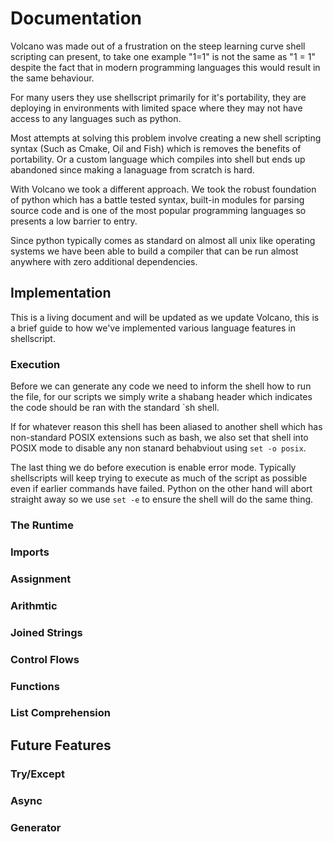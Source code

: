 # Documentation

Volcano was made out of a frustration on the steep learning curve shell scripting can present,
to take one example "1=1" is not the same as "1 = 1" despite the fact that in modern programming
languages this would result in the same behaviour.

For many users they use shellscript primarily for it's portability, they are deploying in 
environments with limited space where they may not have access to any languages such as python.

Most attempts at solving this problem involve creating a new shell scripting syntax (Such as Cmake, 
Oil and Fish) which is removes the benefits of portability. Or a custom language which compiles
into shell but ends up abandoned since making a lanaguage from scratch is hard.

With Volcano we took a different approach. We took the robust foundation of python which has a battle tested syntax, built-in modules for parsing source code and is one of the most popular
programming languages so presents a low barrier to entry. 

Since python typically comes as standard on almost all unix like  operating systems we have been
able to build a compiler that can be run almost anywhere with zero additional dependencies.

## Implementation

This is a living document and will be updated as we update Volcano, this is a brief guide to how
we've implemented various language features in shellscript.

### Execution

Before we can generate any code we need to inform the shell how to run the file, for our scripts
we simply write a shabang header which indicates the code should be ran with the standard `sh
shell.

If for whatever reason this shell has been aliased to another shell which has non-standard POSIX
extensions such as bash, we also set that shell into POSIX mode to disable any non stanard 
behabviout using `set -o posix`.

The last thing we do before execution is enable error mode. Typically shellscripts will keep trying
to execute as much of the script as possible even if earlier commands have failed. Python on the
other hand will abort straight away so we use `set -e` to ensure the shell will do the same thing.

### The Runtime

### Imports

### Assignment

### Arithmtic

### Joined Strings

### Control Flows

### Functions

### List Comprehension

## Future Features

### Try/Except

### Async

### Generator